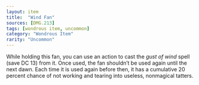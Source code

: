 ```yaml
---
layout: item
title:  "Wind Fan"
sources: [DMG.213]
tags: [wondrous item, uncommon]
category: "Wondrous Item"
rarity: "Uncommon"
---
```


While holding this fan, you can use an action to cast the _gust of wind_ spell (save DC 13) from it. Once used, the fan shouldn’t be used again until the next dawn. Each time it is used again before then, it has a cumulative 20 percent chance of not working and tearing into useless, nonmagical tatters.